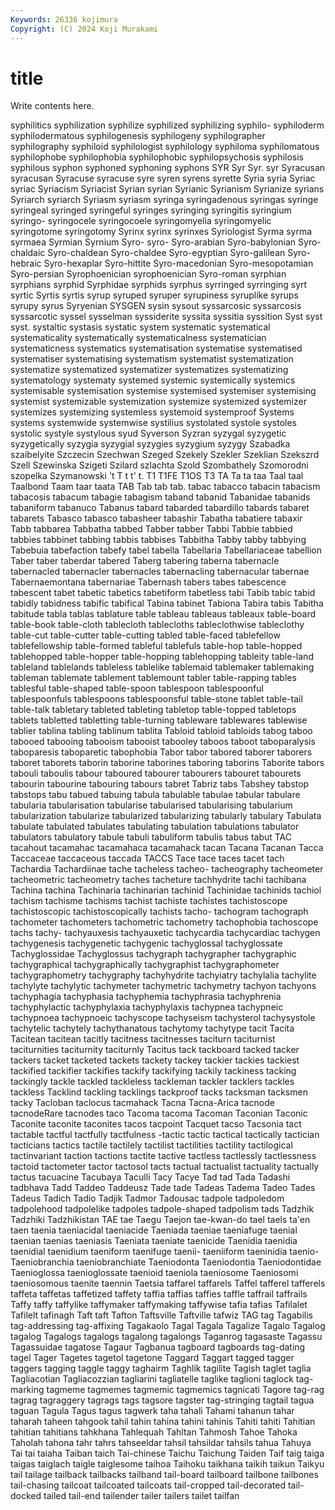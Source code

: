 ```yaml
---
Keywords: 26336 kojimura
Copyright: (C) 2024 Koji Murakami
---
```


# title

Write contents here.



syphilitics syphilization syphilize syphilized
syphilizing syphilo- syphiloderm syphilodermatous syphilogenesis syphilogeny syphilographer syphilography syphiloid syphilologist
syphilology syphiloma syphilomatous syphilophobe syphilophobia syphilophobic syphilopsychosis syphilosis syphilous syphon
syphoned syphoning syphons SYR Syr Syr. syr Syracusan syracusan Syracuse
syracuse syre syren syrens syrette Syria syria Syriac syriac Syriacism
Syriacist Syrian syrian Syrianic Syrianism Syrianize syrians Syriarch syriarch Syriasm
syriasm syringa syringadenous syringas syringe syringeal syringed syringeful syringes syringing
syringitis syringium syringo- syringocele syringocoele syringomyelia syringomyelic syringotome syringotomy Syrinx
syrinx syrinxes Syriologist Syrma syrma syrmaea Syrmian Syrnium Syro- syro-
Syro-arabian Syro-babylonian Syro-chaldaic Syro-chaldean Syro-chaldee Syro-egyptian Syro-galilean Syro-hebraic Syro-hexaplar Syro-hittite
Syro-macedonian Syro-mesopotamian Syro-persian Syrophoenician syrophoenician Syro-roman syrphian syrphians syrphid Syrphidae
syrphids syrphus syrringed syrringing syrt syrtic Syrtis syrtis syrup syruped
syruper syrupiness syruplike syrups syrupy syrus Syryenian SYSGEN sysin sysout
syssarcosic syssarcosis syssarcotic syssel sysselman syssiderite syssita syssitia syssition Syst
syst syst. systaltic systasis systatic system systematic systematical systematicality systematically
systematicalness systematician systematicness systematics systematisation systematise systematised systematiser systematising systematism
systematist systematization systematize systematized systematizer systematizes systematizing systematology systematy systemed
systemic systemically systemics systemisable systemisation systemise systemised systemiser systemising systemist
systemizable systemization systemize systemized systemizer systemizes systemizing systemless systemoid systemproof
Systems systems systemwide systemwise systilius systolated systole systoles systolic systyle
systylous syud Syverson Syzran syzygal syzygetic syzygetically syzygia syzygial syzygies
syzygium syzygy Szabadka szaibelyite Szczecin Szechwan Szeged Szekely Szekler Szeklian
Szekszrd Szell Szewinska Szigeti Szilard szlachta Szold Szombathely Szomorodni szopelka
Szymanowski 't T t t' t. T1 T1FE T1OS T3
TA Ta ta taa Taal taal Taalbond Taam taar taata
TAB Tab tab tab. tabac tabacco tabacin tabacism tabacosis tabacum
tabagie tabagism taband tabanid Tabanidae tabanids tabaniform tabanuco Tabanus tabard
tabarded tabardillo tabards tabaret tabarets Tabasco tabasco tabasheer tabashir Tabatha
tabatiere tabaxir Tabb tabbarea Tabbatha tabbed Tabber tabber Tabbi Tabbie
tabbied tabbies tabbinet tabbing tabbis tabbises Tabbitha Tabby tabby tabbying
Tabebuia tabefaction tabefy tabel tabella Tabellaria Tabellariaceae tabellion Taber taber
taberdar tabered Taberg tabering taberna tabernacle tabernacled tabernacler tabernacles tabernacling
tabernacular tabernae Tabernaemontana tabernariae Tabernash tabers tabes tabescence tabescent tabet
tabetic tabetics tabetiform tabetless tabi Tabib tabic tabid tabidly tabidness
tabific tabifical Tabina tabinet Tabiona Tabira tabis Tabitha tabitude tabla
tablas tablature table tableau tableaus tableaux table-board table-book table-cloth tablecloth
tablecloths tableclothwise tableclothy table-cut table-cutter table-cutting tabled table-faced tablefellow tablefellowship
table-formed tableful tablefuls table-hop table-hopped tablehopped table-hopper table-hopping tablehopping tableity
table-land tableland tablelands tableless tablelike tablemaid tablemaker tablemaking tableman tablemate
tablement tablemount tabler table-rapping tables tablesful table-shaped table-spoon tablespoon tablespoonful
tablespoonfuls tablespoons tablespoonsful table-stone tablet table-tail table-talk tabletary tableted tableting
tabletop table-topped tabletops tablets tabletted tabletting table-turning tableware tablewares tablewise
tablier tablina tabling tablinum tablita Tabloid tabloid tabloids tabog taboo
tabooed tabooing tabooism tabooist tabooley taboos taboot taboparalysis taboparesis taboparetic
tabophobia Tabor tabor tabored taborer taborers taboret taborets taborin taborine
taborines taboring taborins Taborite tabors tabouli taboulis tabour taboured tabourer
tabourers tabouret tabourets tabourin tabourine tabouring tabours tabret Tabriz tabs
Tabshey tabstop tabstops tabu tabued tabuing tabula tabulable tabulae tabular
tabulare tabularia tabularisation tabularise tabularised tabularising tabularium tabularization tabularize tabularized
tabularizing tabularly tabulary Tabulata tabulate tabulated tabulates tabulating tabulation tabulations
tabulator tabulators tabulatory tabule tabuli tabuliform tabulis tabus tabut TAC
tacahout tacamahac tacamahaca tacamahack tacan Tacana Tacanan Tacca Taccaceae taccaceous
taccada TACCS Tace tace taces tacet tach Tachardia Tachardiinae tache
tacheless tacheo- tacheography tacheometer tacheometric tacheometry taches tacheture tachhydrite tachi
tachibana Tachina tachina Tachinaria tachinarian tachinid Tachinidae tachinids tachiol tachism
tachisme tachisms tachist tachiste tachistes tachistoscope tachistoscopic tachistoscopically tachists tacho-
tachogram tachograph tachometer tachometers tachometric tachometry tachophobia tachoscope tachs tachy-
tachyauxesis tachyauxetic tachycardia tachycardiac tachygen tachygenesis tachygenetic tachygenic tachyglossal tachyglossate
Tachyglossidae Tachyglossus tachygraph tachygrapher tachygraphic tachygraphical tachygraphically tachygraphist tachygraphometer tachygraphometry
tachygraphy tachyhydrite tachyiatry tachylalia tachylite tachylyte tachylytic tachymeter tachymetric tachymetry
tachyon tachyons tachyphagia tachyphasia tachyphemia tachyphrasia tachyphrenia tachyphylactic tachyphylaxia tachyphylaxis
tachypnea tachypneic tachypnoea tachypnoeic tachyscope tachyseism tachysterol tachysystole tachytelic tachytely
tachythanatous tachytomy tachytype tacit Tacita Tacitean tacitean tacitly tacitness tacitnesses
taciturn taciturnist taciturnities taciturnity taciturnly Tacitus tack tackboard tacked tacker
tackers tacket tacketed tackets tackety tackey tackier tackies tackiest tackified
tackifier tackifies tackify tackifying tackily tackiness tacking tackingly tackle tackled
tackleless tackleman tackler tacklers tackles tackless Tacklind tackling tacklings tackproof
tacks tacksman tacksmen tacky Tacloban taclocus tacmahack Tacna Tacna-Arica tacnode
tacnodeRare tacnodes taco Tacoma tacoma Tacoman Taconian Taconic Taconite taconite
taconites tacos tacpoint Tacquet tacso Tacsonia tact tactable tactful tactfully
tactfulness -tactic tactic tactical tactically tactician tacticians tactics tactile tactilely
tactilist tactilities tactility tactilogical tactinvariant taction tactions tactite tactive tactless
tactlessly tactlessness tactoid tactometer tactor tactosol tacts tactual tactualist tactuality
tactually tactus tacuacine Tacubaya Taculli Tacy Tacye Tad tad Tada
Tadashi tadbhava Tadd Taddeo Taddeusz Tade tade Tadeas Tadema Tadeo
Tades Tadeus Tadich Tadio Tadjik Tadmor Tadousac tadpole tadpoledom tadpolehood
tadpolelike tadpoles tadpole-shaped tadpolism tads Tadzhik Tadzhiki Tadzhikistan TAE tae
Taegu Taejon tae-kwan-do tael taels ta'en taen taenia taeniacidal taeniacide
Taeniada taeniae taeniafuge taenial taenian taenias taeniasis Taeniata taeniate taenicide
Taenidia taenidia taenidial taenidium taeniform taenifuge taenii- taeniiform taeninidia taenio-
Taeniobranchia taeniobranchiate Taeniodonta Taeniodontia Taeniodontidae Taenioglossa taenioglossate taenioid taeniola taeniosome
Taeniosomi taeniosomous taenite taennin Taetsia taffarel taffarels Taffel tafferel tafferels
taffeta taffetas taffetized taffety taffia taffias taffies taffle taffrail taffrails
Taffy taffy taffylike taffymaker taffymaking taffywise tafia tafias Tafilalet Tafilelt
tafinagh Taft taft Tafton Taftsville Taftville tafwiz TAG tag Tagabilis
tag-addressing tag-affixing Tagakaolo Tagal Tagala Tagalize Tagalo Tagalog tagalog Tagalogs
tagalogs tagalong tagalongs Taganrog tagasaste Tagassu Tagassuidae tagatose Tagaur Tagbanua
tagboard tagboards tag-dating tagel Tager Tagetes tagetol tagetone Taggard Taggart
tagged tagger taggers tagging taggle taggy taghairm Taghlik tagilite Tagish
taglet taglia Tagliacotian Tagliacozzian tagliarini tagliatelle taglike taglioni taglock tag-marking
tagmeme tagmemes tagmemic tagmemics tagnicati Tagore tag-rag tagrag tagraggery tagrags
tags tagsore tagster tag-stringing tagtail tagua taguan Tagula Tagus tagus
tagwerk taha tahali Tahami tahanun tahar taharah taheen tahgook tahil
tahin tahina tahini tahinis Tahiti tahiti Tahitian tahitian tahitians tahkhana
Tahlequah Tahltan Tahmosh Tahoe Tahoka Taholah tahona tahr tahrs tahseeldar
tahsil tahsildar tahsils tahua Tahuya Tai tai taiaha Taiban taich
Tai-chinese Taichu Taichung Taiden Taif taig taiga taigas taiglach taigle
taiglesome taihoa Taihoku taikhana taikih taikun Taikyu tail tailage tailback
tailbacks tailband tail-board tailboard tailbone tailbones tail-chasing tailcoat tailcoated tailcoats
tail-cropped tail-decorated tail-docked tailed tail-end tailender tailer tailers tailet tailfan
